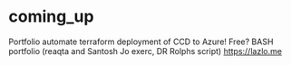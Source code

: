 # coming_up
Portfolio automate terraform deployment of CCD to Azure! Free? BASH portfolio (reaqta and Santosh Jo exerc, DR Rolphs script)
https://lazlo.me
